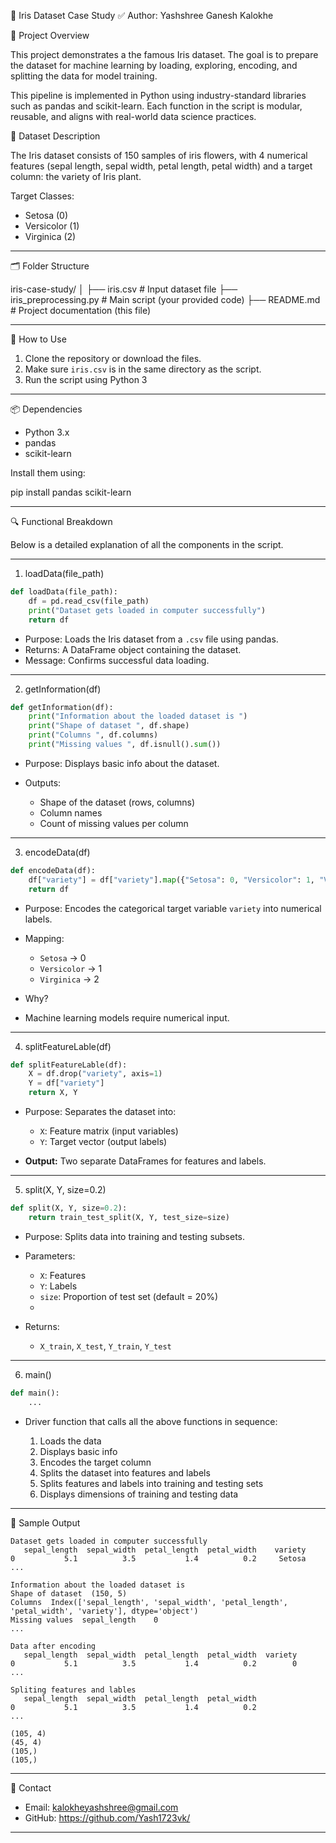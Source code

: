 🌸 Iris Dataset Case Study
✅ Author: Yashshree Ganesh Kalokhe

📌 Project Overview

This project demonstrates a the famous Iris dataset. The goal is to prepare the dataset for machine learning by loading, exploring, encoding, and splitting the data for model training.

This pipeline is implemented in Python using industry-standard libraries such as pandas and scikit-learn. Each function in the script is modular, reusable, and aligns with 
real-world data science practices.

🧠 Dataset Description

The Iris dataset consists of 150 samples of iris flowers, with 4 numerical features (sepal length, sepal width, petal length, petal width) and a
target column: the variety of Iris plant.

Target Classes:
* Setosa (0)
* Versicolor (1)
* Virginica (2)

---

🗂️ Folder Structure

iris-case-study/
│
├── iris.csv                 # Input dataset file
├── iris_preprocessing.py    # Main script (your provided code)
├── README.md                # Project documentation (this file)

---

📜 How to Use

1. Clone the repository or download the files.
2. Make sure `iris.csv` is in the same directory as the script.
3. Run the script using Python 3

---

📦 Dependencies

* Python 3.x
* pandas
* scikit-learn

Install them using:

pip install pandas scikit-learn

---

🔍 Functional Breakdown

Below is a detailed explanation of all the components in the script.

---

1. loadData(file_path)

```python
def loadData(file_path):
    df = pd.read_csv(file_path)
    print("Dataset gets loaded in computer successfully")
    return df
```

* Purpose: Loads the Iris dataset from a `.csv` file using pandas.
* Returns: A DataFrame object containing the dataset.
* Message: Confirms successful data loading.

---

2. getInformation(df)

```python
def getInformation(df):
    print("Information about the loaded dataset is ")
    print("Shape of dataset ", df.shape)
    print("Columns ", df.columns)
    print("Missing values ", df.isnull().sum())
```

* Purpose: Displays basic info about the dataset.
* Outputs:

  * Shape of the dataset (rows, columns)
  * Column names
  * Count of missing values per column

---

3. encodeData(df)

```python
def encodeData(df):
    df["variety"] = df["variety"].map({"Setosa": 0, "Versicolor": 1, "Virginica": 2})
    return df
```

* Purpose: Encodes the categorical target variable `variety` into numerical labels.
* Mapping:

  * `Setosa` → 0
  * `Versicolor` → 1
  * `Virginica` → 2
* Why?
*  Machine learning models require numerical input.

---

4. splitFeatureLable(df)

```python
def splitFeatureLable(df):
    X = df.drop("variety", axis=1)
    Y = df["variety"]
    return X, Y
```

* Purpose: Separates the dataset into:

  * `X`: Feature matrix (input variables)
  * `Y`: Target vector (output labels)
* **Output:** Two separate DataFrames for features and labels.

---

5. split(X, Y, size=0.2)

```python
def split(X, Y, size=0.2):
    return train_test_split(X, Y, test_size=size)
```

* Purpose: Splits data into training and testing subsets.
* Parameters:

  * `X`: Features
  * `Y`: Labels
  * `size`: Proportion of test set (default = 20%)
  * 
* Returns:

  * `X_train`, `X_test`, `Y_train`, `Y_test`

---

6. main()

```python
def main():
    ...
```

* Driver function that calls all the above functions in sequence:

  1. Loads the data
  2. Displays basic info
  3. Encodes the target column
  4. Splits the dataset into features and labels
  5. Splits features and labels into training and testing sets
  6. Displays dimensions of training and testing data

---

🧪 Sample Output

```
Dataset gets loaded in computer successfully
   sepal_length  sepal_width  petal_length  petal_width    variety
0           5.1          3.5           1.4          0.2     Setosa
...

Information about the loaded dataset is 
Shape of dataset  (150, 5)
Columns  Index(['sepal_length', 'sepal_width', 'petal_length', 'petal_width', 'variety'], dtype='object')
Missing values  sepal_length    0
...

Data after encoding 
   sepal_length  sepal_width  petal_length  petal_width  variety
0           5.1          3.5           1.4          0.2        0
...

Spliting features and lables 
   sepal_length  sepal_width  petal_length  petal_width
0           5.1          3.5           1.4          0.2
...

(105, 4)
(45, 4)
(105,)
(105,)
```

---

📧 Contact

* Email: kalokheyashshree@gmail.com
* GitHub: https://github.com/Yash1723vk/

---
